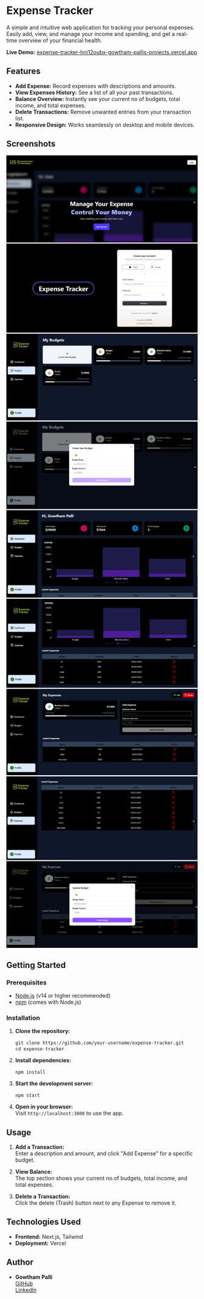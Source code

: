 # Expense Tracker

A simple and intuitive web application for tracking your personal expenses. Easily add, view, and manage your income and spending, and get a real-time overview of your financial health.

**Live Demo:** [expense-tracker-hni12oubx-gowtham-pallis-projects.vercel.app](https://expense-tracker-hni12oubx-gowtham-pallis-projects.vercel.app)

## Features

- **Add Expense:** Record expenses with descriptions and amounts.
- **View Expenses History:** See a list of all your past transactions.
- **Balance Overview:** Instantly see your current no of budgets, total income, and total expenses.
- **Delete Transactions:** Remove unwanted entries from your transaction list.
- **Responsive Design:** Works seamlessly on desktop and mobile devices.

## Screenshots

<!-- Add screenshots here if available -->
![Landing Page](public/LandingPage.png)
![Authentication Page](public/Auth.png)
![Budgets Page](public/Budgets.png)
![Create Budget](public/CreateBudget.png)
![Dashboard Page](public/Dashboard.png)
![Dashboard2 Page](public/Dashboard2.png)
![Expense Page](public/Expense.png)
![ExpensesList Page](public/ExpensesList.png)
![Update Budget](public/UpdateBudget.png)

## Getting Started

### Prerequisites

- [Node.js](https://nodejs.org/) (v14 or higher recommended)
- [npm](https://www.npmjs.com/) (comes with Node.js)

### Installation

1. **Clone the repository:**
    ```
    git clone https://github.com/your-username/expense-tracker.git
    cd expense-tracker
    ```

2. **Install dependencies:**
    ```
    npm install
    ```

3. **Start the development server:**
    ```
    npm start
    ```

4. **Open in your browser:**  
   Visit `http://localhost:3000` to use the app.

## Usage

1. **Add a Transaction:**  
   Enter a description and amount, and click "Add Expense" for a specific budget.

2. **View Balance:**  
   The top section shows your current no.of budgets, total income, and total expenses.

3. **Delete a Transaction:**  
   Click the delete (Trash) button next to any Expense to remove it.

## Technologies Used

- **Frontend:** Next.js, Tailwind
- **Deployment:** Vercel

## Author

- **Gowtham Palli**  
  [GitHub](https://github.com/gowtham-palli)  
  [LinkedIn](https://www.linkedin.com/in/gowtham-palli/)

